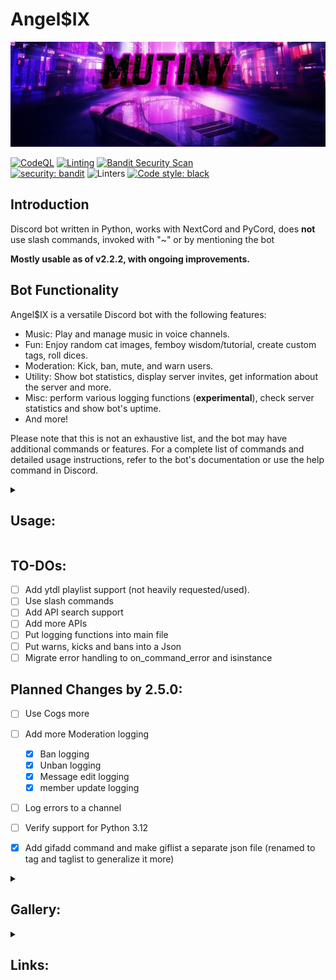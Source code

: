 # Angel$IX

![](assets/image.png)

[![CodeQL](https://github.com/maj113/Angel6/actions/workflows/codeql.yml/badge.svg)](https://github.com/maj113/Angel6/actions/workflows/codeql.yml)
[![Linting](https://github.com/maj113/Angel6/actions/workflows/linters.yml/badge.svg)](https://github.com/maj113/Angel6/actions/workflows/linters.yml)
[![Bandit Security Scan](https://github.com/maj113/Angel6/actions/workflows/bandit.yml/badge.svg)](https://github.com/maj113/Angel6/actions/workflows/bandit.yml)  
[![security: bandit](https://img.shields.io/badge/security-bandit-yellow.svg)](https://github.com/PyCQA/bandit)
![Linters](https://img.shields.io/badge/Linters:-Pylint,_Ruff-pink)
[![Code style: black](https://img.shields.io/badge/code%20style-black-000000.svg)](https://github.com/psf/black)

## Introduction

Discord bot written in Python, works with NextCord and PyCord, does **not** use slash commands, invoked with "~" or by mentioning the bot

**Mostly usable as of v2.2.2, with ongoing improvements.**

## Bot Functionality

Angel$IX is a versatile Discord bot with the following features:

- Music: Play and manage music in voice channels.
- Fun: Enjoy random cat images, femboy wisdom/tutorial, create custom tags, roll dices.
- Moderation: Kick, ban, mute, and warn users.
- Utility: Show bot statistics, display server invites, get information about the server and more.
- Misc: perform various logging functions (**experimental**), check server statistics and show bot's uptime.
- And more!

Please note that this is not an exhaustive list, and the bot may have additional commands or features. For a complete list of commands and detailed usage instructions, refer to the bot's documentation or use the help command in Discord.

<details>
<summary><h2>Usage:</h2></summary>

To set up and run Angel$IX for the first time, follow these steps:

1. Make sure you have **Python 3.11+** installed.
    > it may work with older python versions however I offer **no** support for those nor do I guarantee compatibility
    
2. Clone the repository and navigate to the project directory.

3. Install the required dependencies by running the following command:
    > `pip install -r requirements.txt`
    
4. Rename the `.env_example` file to `.env` and make sure to add your `token`.

5. Run the `angel6-rewrite.py` script using the following command: `python angel6-rewrite.py` (depending on the OS you may need to launch it with `python3`)
   > **Note**  
   > The script will perform the first time setup, where you'll be prompted to input various channel IDs.

6. Once the setup is complete, the bot will automatically reboot. You'll see the message "Setup complete, Rebooting" in the console.
    > **Warning**  
    > If the bot goes back to the input logging/join/leave/general channel ID restart the bot manually.  
    > But if it shows `Input channel ID: ` this is okay as it's the channel selector for talking thru the bot

7. The bot is now ready to use. It will log in to Discord and display information about its settings and status.

    - The bot version will be displayed.
    - The logging channel, join/leave channel, and general channel will be mentioned.
    - The API latency will be shown.
    - Credits and additional information may also be sent to the logging channel.

8. You should now be able to interact with the bot using its available commands in Discord.

</details>

## TO-DOs:

- [ ] Add ytdl playlist support (not heavily requested/used).
- [ ] Use slash commands
- [ ] Add API search support
- [ ] Add more APIs
- [ ] Put logging functions into main file
- [ ] Put warns, kicks and bans into a Json
- [ ] Migrate error handling to on_command_error and isinstance

## Planned Changes by 2.5.0:

- [ ] Use Cogs more
- [ ] Add more Moderation logging
      
  - [x] Ban logging
  - [x] Unban logging
  - [x] Message edit logging
  - [x] member update logging

- [ ] Log errors to a channel 
- [ ] Verify support for Python 3.12
- [x] Add gifadd command and make giflist a separate json file (renamed to tag and taglist to generalize it more)

<details>
<summary><h2>Gallery:</h2></summary>

  <details>
    <summary>Ping:</summary>
    <img src="assets/ping.gif" width="300">
  </details>
  
  <details>
    <summary>Tags:</summary>
    <img src="assets/tag.gif" width="400">
  </details>
  
  <details>
    <summary>Chat thru the bot:</summary>
    <img src="assets/asbotmain.gif" width="700">
  </details>
  
  <details>
    <summary>Enable/disable Asbot extension:</summary>
    <img src="assets/asbot.gif" width="700">
  </details>
  
  <details>
    <summary>On bootup:</summary>
    <img src="assets/onready.png">
  </details>
  
  <details>
    <summary>Stats:</summary>
    <img src="assets/stats.png">
  </details>
  
  <details>
    <summary>Roll:</summary>
    <img src="assets/roll.png">
  </details>
  
  <details>
    <summary>Serverinfo:</summary>
    <img src="assets/serverinfo.png">
  </details>
  
  <details>
    <summary>Userinfo:</summary>
    <img src="assets/userinfo.png">
  </details>
  
  <details>
    <summary>Deleted messages logging:</summary>
    <img src="assets/onmsg_delete.png">
  </details>
  
</details>

<details>
<summary><h2>Links:</h2></summary>

### Here are some useful links related to Angel$IX or me:

Join the official [Discord](https://discord.gg/Ry2HqGqT2K) server for support related to Angel$IX.

Follow me on [Twitter](https://twitter.com/may113_Mutiny) for the latest news and announcements. 

Feel free to explore these links to stay updated with the latest news and announcements!

</details>
